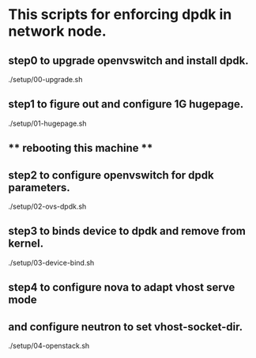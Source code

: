 # This scripts for enforcing dpdk in network node.

## step0 to upgrade openvswitch and install dpdk.
./setup/00-upgrade.sh

## step1 to figure out and configure 1G hugepage.
./setup/01-hugepage.sh

## ** rebooting this machine **

## step2 to configure openvswitch for dpdk parameters.
./setup/02-ovs-dpdk.sh

## step3 to binds device to dpdk and remove from kernel.
./setup/03-device-bind.sh

## step4 to configure nova to adapt vhost serve mode
## and configure neutron to set vhost-socket-dir.
./setup/04-openstack.sh
